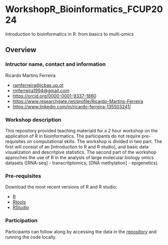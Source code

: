 # WorkshopR_Bioinformatics_FCUP2024
Introduction to bioinformatics in R: from basics to multi-omics

## Overview

### Intructor name, contact and information
Ricardo Martins Ferreira
- ramferreira@icbas.up.pt
- rmferreira1994@gmail.com
- https://orcid.org/0000-0001-9337-1860
- https://www.researchgate.net/profile/Ricardo-Martins-Ferreira 
- https://www.linkedin.com/in/ricardo-ferreira-135503241/

### Workshop description
This repository provided teaching materiald for a 2 hour workshop on the application of R in bioinformatics. The participants do not require pre-requisites on computational skills. The workshop is divided in two part. The first will consist of an [introduction to R and R studio], and basic data visualization and descritpive statistics. The second part of the workshop approches the use of R in the analysis of large molecular biology omics datasets ([RNA-seq] - transcritptomics; [DNA methylation] - epigenetics). 

### Pre-requisites 
Download the most recent versions of R and R studio:
- [R](https://lib.stat.cmu.edu/R/CRAN/)
- [Rtools](https://cran.r-project.org/bin/windows/Rtools/rtools42/rtools.html)
- [RStudio](https://posit.co/download/rstudio-desktop/#download)

### Participation
Participants can follow along by accessing the data in the [repository](https://github.com/RicardoMartins-Ferreira/WorkshopR_Bioinformatics_FCUP2024) and running the code locally.


